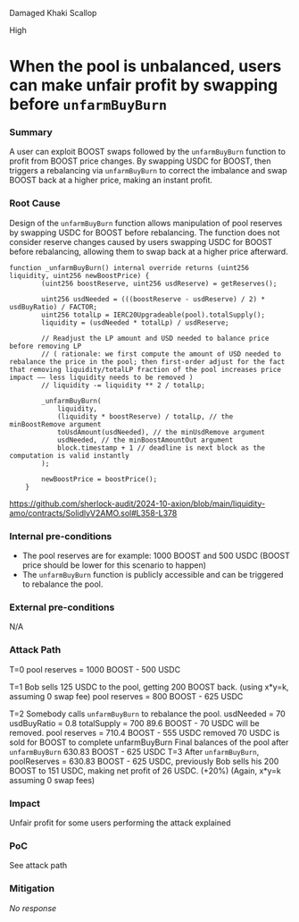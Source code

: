 Damaged Khaki Scallop

High

# When the pool is unbalanced, users can make unfair profit by swapping before `unfarmBuyBurn`

### Summary

A user can exploit BOOST swaps followed by the `unfarmBuyBurn` function to profit from BOOST price changes. By swapping USDC for BOOST, then triggers a rebalancing via `unfarmBuyBurn` to correct the imbalance and swap BOOST back at a higher price, making an instant profit.

### Root Cause

Design of the `unfarmBuyBurn` function allows manipulation of pool reserves by swapping USDC for BOOST before rebalancing. The function does not consider reserve changes caused by users swapping USDC for BOOST before rebalancing, allowing them to swap back at a higher price afterward.

```solidity
function _unfarmBuyBurn() internal override returns (uint256 liquidity, uint256 newBoostPrice) {
        (uint256 boostReserve, uint256 usdReserve) = getReserves();

        uint256 usdNeeded = (((boostReserve - usdReserve) / 2) * usdBuyRatio) / FACTOR;
        uint256 totalLp = IERC20Upgradeable(pool).totalSupply();
        liquidity = (usdNeeded * totalLp) / usdReserve;

        // Readjust the LP amount and USD needed to balance price before removing LP
        // ( rationale: we first compute the amount of USD needed to rebalance the price in the pool; then first-order adjust for the fact that removing liquidity/totalLP fraction of the pool increases price impact —— less liquidity needs to be removed )
        // liquidity -= liquidity ** 2 / totalLp;

        _unfarmBuyBurn(
            liquidity,
            (liquidity * boostReserve) / totalLp, // the minBoostRemove argument
            toUsdAmount(usdNeeded), // the minUsdRemove argument
            usdNeeded, // the minBoostAmountOut argument
            block.timestamp + 1 // deadline is next block as the computation is valid instantly
        );

        newBoostPrice = boostPrice();
    }
 ```

 https://github.com/sherlock-audit/2024-10-axion/blob/main/liquidity-amo/contracts/SolidlyV2AMO.sol#L358-L378

### Internal pre-conditions

- The pool reserves are for example: 1000 BOOST and 500 USDC (BOOST price should be lower for this scenario to happen)
- The `unfarmBuyBurn` function is publicly accessible and can be triggered to rebalance the pool.

### External pre-conditions

N/A

### Attack Path

T=0 
pool reserves = 1000 BOOST - 500 USDC

T=1 
Bob sells 125 USDC to the pool, getting 200 BOOST back. (using x*y=k, assuming 0 swap fee)
pool reserves = 800 BOOST - 625 USDC
       
T=2 
Somebody calls `unfarmBuyBurn` to rebalance the pool.
 usdNeeded = 70 
        usdBuyRatio = 0.8
        totalSupply = 700
        89.6 BOOST - 70 USDC will be removed.
        pool reserves = 710.4 BOOST - 555 USDC
        removed 70 USDC is sold for BOOST to complete unfarmBuyBurn
        Final balances of the pool after `unfarmBuyBurn` 630.83 BOOST - 625 USDC
T=3 
After `unfarmBuyBurn`,
        poolReserves = 630.83 BOOST - 625 USDC, previously
        Bob sells his 200 BOOST to 151 USDC, making net profit of 26 USDC. (+20%) (Again, x*y=k assuming 0 swap fees)

### Impact

Unfair profit for some users performing the attack explained 

### PoC

See attack path

### Mitigation

_No response_